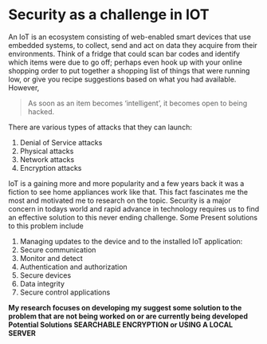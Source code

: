 # Security as a challenge in IOT 

An IoT is an ecosystem consisting of web-enabled smart devices that use embedded systems, to collect, send and act on data they acquire from their environments.
Think of a fridge that could scan bar codes and identify which items were due to go off; perhaps even hook up with your online shopping order to put together a shopping list of things that were running low, or give you recipe suggestions based on what you had available. However, 
>As soon as an item becomes ‘intelligent’, it becomes open to being hacked.

There are various types of attacks that they can launch:
1. Denial of Service attacks
2. Physical attacks
3. Network attacks
4. Encryption attacks

IoT is a gaining more and more popularity and a few years back it was a fiction to see home appliances work like that. This fact fascinates me the most and motivated me to research on the topic. Security is a major concern in todays world and rapid advance in technology requires us to find an effective solution to this never ending challenge.
Some Present solutions to this problem include 
1. Managing updates to the device and to the installed IoT application:
2. Secure communication
3. Monitor and detect
4. Authentication and authorization
5. Secure devices
6. Data integrity
7. Secure control applications

**My research focuses on developing my suggest some solution to the problem that are not being worked on or are currently being developed 
Potential Solutions
SEARCHABLE ENCRYPTION
or
USING A LOCAL SERVER**
